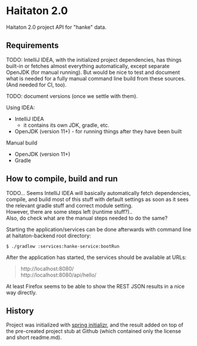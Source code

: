 # Haitaton 2.0
Haitaton 2.0 project API for "hanke" data.

## Requirements
TODO: IntelliJ IDEA, with the initialized project dependencies, has things built-in or fetches almost
everything automatically, except separate OpenJDK (for manual running). But would be nice to test
and document what is needed for a fully manual command line build from these sources. (And needed for
CI, too).

TODO: document versions (once we settle with them).

Using IDEA:
* IntelliJ IDEA
   * it contains its own JDK, gradle, etc.
* OpenJDK (version 11+) - for running things after they have been built

Manual build
* OpenJDK (version 11+)
* Gradle

## How to compile, build and run
TODO... Seems IntelliJ IDEA will basically automatically fetch dependencies, compile, and build
most of this stuff with default settings as soon as it sees the relevant gradle stuff and correct module setting.\
However, there are some steps left (runtime stuff?)..\
Also, do check what are the manual steps needed to do the same?

Starting the application/services can be done afterwards with command line at haitaton-backend root directory:
```
$ ./gradlew :services:hanke-service:bootRun
```

After the application has started, the services should be available at URLs:
> http://localhost:8080/ \
> http://localhost:8080/api/hello/

At least Firefox seems to be able to show the REST JSON results in a nice way directly.

## History

Project was initialized with [spring initializr](https://start.spring.io/), and the result added
on top of the pre-created project stub at Github (which contained only the license and short readme.md).
